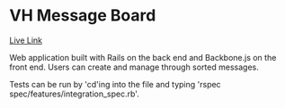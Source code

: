 # VH Message Board

[Live Link][link]

[link]: https://vhmsgboard.herokuapp.com/
Web application built with Rails on the back end and Backbone.js on the front
end. Users can create and manage through sorted messages.

Tests can be run by 'cd'ing into the file and typing
'rspec spec/features/integration_spec.rb'. 

